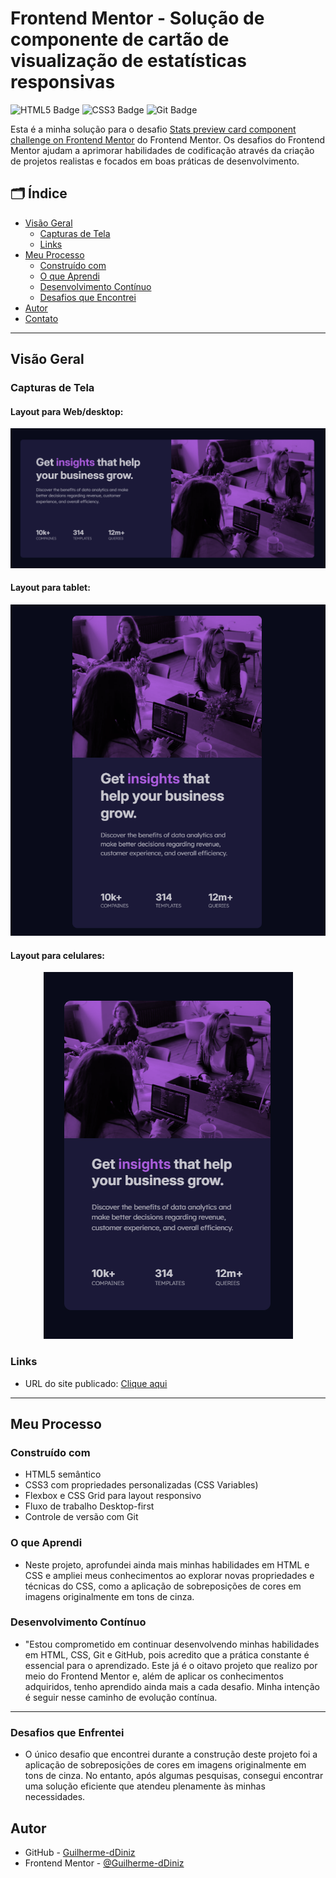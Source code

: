 # Frontend Mentor - Solução de componente de cartão de visualização de estatísticas responsivas

![HTML5 Badge](https://img.shields.io/badge/HTML5-E34F26?style=for-the-badge&logo=html5&logoColor=white)
![CSS3 Badge](https://img.shields.io/badge/CSS3-1572B6?style=for-the-badge&logo=css3&logoColor=white)
![Git Badge](https://img.shields.io/badge/Git-F05032?style=for-the-badge&logo=git&logoColor=white)

Esta é a minha solução para o desafio [Stats preview card component challenge on Frontend Mentor](https://www.frontendmentor.io/challenges/stats-preview-card-component-8JqbgoU62) do Frontend Mentor. Os desafios do Frontend Mentor ajudam a aprimorar habilidades de codificação através da criação de projetos realistas e focados em boas práticas de desenvolvimento.

## 🗂️ Índice

- [Visão Geral](#visão-geral)
  - [Capturas de Tela](#capturas-de-tela)
  - [Links](#links)
- [Meu Processo](#meu-processo)
  - [Construído com](#construído-com)
  - [O que Aprendi](#o-que-aprendi)
  - [Desenvolvimento Contínuo](#desenvolvimento-contínuo)
  - [Desafios que Encontrei](#desafios-que-enfrentei)
- [Autor](#autor)
- [Contato](#contato)

---

## Visão Geral 

### Capturas de Tela
#### Layout para Web/desktop:
<p align="center">
  <img src="./projeto-insights-desktop.png" alt="Captura de tela do projeto">
</p>

#### Layout para tablet:

<p align="center">
  <img src="./projeto-insights-tablet.png" alt="Captura de tela do projeto">
</p>

#### Layout para celulares:

<p align="center">
  <img src="./projeto-insights-cell.png" alt="Captura de tela do projeto">
</p>

### Links

- URL do site publicado: [Clique aqui]()

---

## Meu Processo 

### Construído com

- HTML5 semântico
- CSS3 com propriedades personalizadas (CSS Variables)
- Flexbox e CSS Grid para layout responsivo
- Fluxo de trabalho Desktop-first
- Controle de versão com Git

### O que Aprendi

- Neste projeto, aprofundei ainda mais minhas habilidades em HTML e CSS e ampliei meus conhecimentos ao explorar novas propriedades e técnicas do CSS, como a aplicação de sobreposições de cores em imagens originalmente em tons de cinza.

### Desenvolvimento Contínuo

- "Estou comprometido em continuar desenvolvendo minhas habilidades em HTML, CSS, Git e GitHub, pois acredito que a prática constante é essencial para o aprendizado. Este já é o oitavo projeto que realizo por meio do Frontend Mentor e, além de aplicar os conhecimentos adquiridos, tenho aprendido ainda mais a cada desafio. Minha intenção é seguir nesse caminho de evolução contínua.

---
### Desafios que Enfrentei

- O único desafio que encontrei durante a construção deste projeto foi a aplicação de sobreposições de cores em imagens originalmente em tons de cinza. No entanto, após algumas pesquisas, consegui encontrar uma solução eficiente que atendeu plenamente às minhas necessidades.

## Autor

- GitHub - [Guilherme-dDiniz](https://github.com/Guilherme-dDiniz)
- Frontend Mentor - [@Guilherme-dDiniz](https://www.frontendmentor.io/profile/Guilherme-dDiniz)